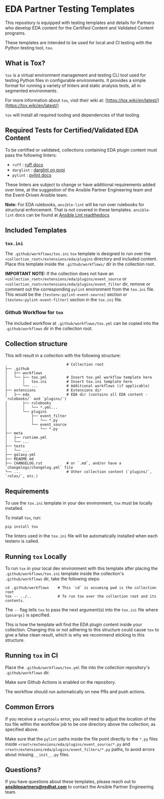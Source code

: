 # EDA Partner Testing Templates
This repository is equipped with testing templates and details for Partners who develop EDA content for the Certified Content and Validated Content programs. 

These templates are intended to be used for local and CI testing with the Python testing tool, `tox`. 

## What is Tox?

`tox` is a virtual environment management and testing CLI tool used for testing Python files in configurable environments. It provides a simple format for running a variety of linters and static analysis tests, all in segmented environments. 

For more information about `tox`, visit their wiki at: [https://tox.wiki/en/latest/](https://tox.wiki/en/latest/)

`tox` will install all required tooling and dependencies of that tooling. 

## Required Tests for Certified/Validated EDA Content

To be certified or validated, collections containing EDA plugin content must pass the following linters:

- `ruff` : [ruff docs](https://beta.ruff.rs/docs/)
- `darglint` : [darglint on pypi](https://pypi.org/project/darglint/) 
- `pylint` : [pylint docs](https://pylint.readthedocs.io/en/latest/)

These linters are subject to change or have additional requirements added over time, at the suggestion of the Ansible Partner Engineering team and the Event-Driven Ansible team. 

**Note:** For EDA rulebooks, `ansible-lint` will be run over rulebooks for structural enforcement. That is not covered in these templates. `ansible-lint` docs can be found at [Ansible Lint readthedocs](https://ansible-lint.readthedocs.io/)


## Included Templates

### `tox.ini`

The `.github/workflows/tox.ini` `tox` template is designed to run over the `<collection_root>/extensions/eda/plugins` directory and included content. Place this template inside the `.github/workflows/` dir in the collection root. 

**IMPORTANT NOTE:** If the collection does not have an `<collection_root>/extensions/eda/plugins/event_source` or `<collection_root>/extensions/eda/plugins/event_filter` dir, remove or comment out the corresponding `pylint` environment from the `tox.ini` file. This would be the `[testenv:pylint-event-source]` section or `[testenv:pylint-event-filter]` section in the `tox.ini` file. 

### Github Workflow for `tox`

The included workflow at `.github/workflows/tox.yml` can be copied into the `.github/workflows` dir in the collection root. 


## Collection structure

This will result in a collection with the following structure:

    .                           # Collection root
    ├── .github
    │   ├── workflows
    │   └── ├── tox.yml         # Insert tox.yml workflow template here
    │       │   tox.ini         # Insert tox.ini template here          
    │       └── ...             # Additional workflows (if applicable)  
    ├── extensions              # Extensions dir
    │   ├── eda                 # EDA dir (contains all EDA content - `rulebooks/` and `plugins/`)
    │       ├── rulebooks           
    │       │   └── *.yml...        
    │       └── plugins             
    │           ├── event_filter
    │           │   └── *.py
    │           └── event_source
    │               └── *.py
    ├── meta
    │   ├── runtime.yml
    │   └── ...
    ├── tests
    │   └── ...
    ├── galaxy.yml
    ├── README.md
    ├── CHANGELOG.rst           # or `.md`, and/or have a `changelogs/changelog.yml` file          
    └── ...                     # Other collection content (`plugins/`, `roles/`, etc.)

## Requirements

To use the `tox.ini` template in your dev environment, `tox` must be locally installed. 

To install `tox`, run:

    pip install tox

The linters used in the `tox.ini` file will be automatically installed when each testenv is called. 

## Running `tox` Locally

To run `tox` in your local dev environment with this template after placing the `.github/workflows/tox.ini` template inside the collection's `.github/workflows` dir, take the following steps:

    cd .github/workflows    # This `cd` is assuming pwd is the collection root
    tox -- ../..            # To run tox over the collection root and its contents.

The `--` flag tells `tox` to pass the next argument(s) into the `tox.ini` file where `{posargs}` is specified. 

This is how the template will find the EDA plugin content inside your collection. Changing this or not adhering to this structure could cause `tox` to give a false clean result, which is why we recommend sticking to this structure. 


## Running `tox` in CI

Place the `.github/workflows/tox.yml` file into the collection repository's `.github/workflows` dir. 

Make sure Github Actions is enabled on the repository. 

The workflow should run automatically on new PRs and push actions. 


## Common Errors

If you receive a `setuptools` error, you will need to adjust the location of the tox file within the workflow job to be one directory above the collection, as specified above.

Make sure that the `pylint` paths inside the file point directly to the `*.py` files inside `<root>/extensions/eda/plugins/event_source/*.py` and `<root>/extensions/eda/plugins/event_filters/*.py` paths, to avoid errors about missing `__init__.py` files. 


## Questions?

If you have questions about these templates, please reach out to **ansiblepartners@redhat.com** to contact the Ansible Partner Engineering team. 

